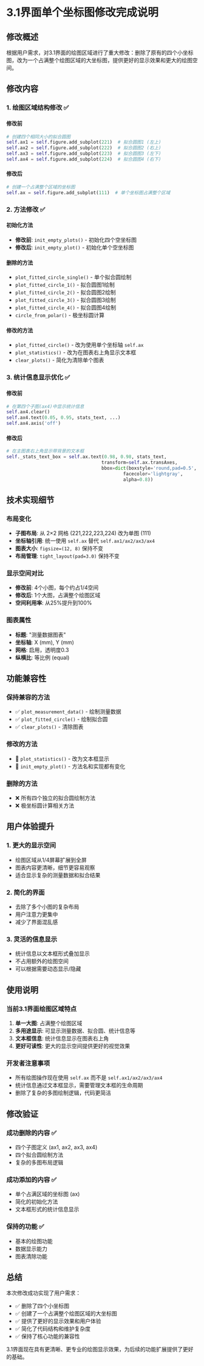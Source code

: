 # 3.1界面单个坐标图修改完成说明

## 修改概述

根据用户需求，对3.1界面的绘图区域进行了重大修改：删除了原有的四个小坐标图，改为一个占满整个绘图区域的大坐标图，提供更好的显示效果和更大的绘图空间。

## 修改内容

### 1. 绘图区域结构修改 ✅

#### 修改前
```python
# 创建四个相同大小的拟合圆图
self.ax1 = self.figure.add_subplot(221)  # 拟合圆图1 (左上)
self.ax2 = self.figure.add_subplot(222)  # 拟合圆图2 (右上)
self.ax3 = self.figure.add_subplot(223)  # 拟合圆图3 (左下)
self.ax4 = self.figure.add_subplot(224)  # 拟合圆图4 (右下)
```

#### 修改后
```python
# 创建一个占满整个区域的坐标图
self.ax = self.figure.add_subplot(111)  # 单个坐标图占满整个区域
```

### 2. 方法修改 ✅

#### 初始化方法
- **修改前**: `init_empty_plots()` - 初始化四个空坐标图
- **修改后**: `init_empty_plot()` - 初始化单个空坐标图

#### 删除的方法
- `plot_fitted_circle_single()` - 单个拟合圆绘制
- `plot_fitted_circle_1()` - 拟合圆图1绘制
- `plot_fitted_circle_2()` - 拟合圆图2绘制  
- `plot_fitted_circle_3()` - 拟合圆图3绘制
- `plot_fitted_circle_4()` - 拟合圆图4绘制
- `circle_from_polar()` - 极坐标圆计算

#### 修改的方法
- `plot_fitted_circle()` - 改为使用单个坐标轴 `self.ax`
- `plot_statistics()` - 改为在图表右上角显示文本框
- `clear_plots()` - 简化为清除单个图表

### 3. 统计信息显示优化 ✅

#### 修改前
```python
# 在第四个子图(ax4)中显示统计信息
self.ax4.clear()
self.ax4.text(0.05, 0.95, stats_text, ...)
self.ax4.axis('off')
```

#### 修改后
```python
# 在主图表右上角显示带背景的文本框
self._stats_text_box = self.ax.text(0.98, 0.98, stats_text, 
                                   transform=self.ax.transAxes,
                                   bbox=dict(boxstyle='round,pad=0.5', 
                                           facecolor='lightgray', 
                                           alpha=0.8))
```

## 技术实现细节

### 布局变化
- **子图布局**: 从 2×2 网格 (221,222,223,224) 改为单图 (111)
- **坐标轴引用**: 统一使用 `self.ax` 替代 `self.ax1/ax2/ax3/ax4`
- **图表大小**: `figsize=(12, 8)` 保持不变
- **布局管理**: `tight_layout(pad=3.0)` 保持不变

### 显示空间对比
- **修改前**: 4个小图，每个约占1/4空间
- **修改后**: 1个大图，占满整个绘图区域
- **空间利用率**: 从25%提升到100%

### 图表属性
- **标题**: "测量数据图表"
- **坐标轴**: X (mm), Y (mm)
- **网格**: 启用，透明度0.3
- **纵横比**: 等比例 (equal)

## 功能兼容性

### 保持兼容的方法
- ✅ `plot_measurement_data()` - 绘制测量数据
- ✅ `plot_fitted_circle()` - 绘制拟合圆
- ✅ `clear_plots()` - 清除图表

### 修改的方法
- 🔄 `plot_statistics()` - 改为文本框显示
- 🔄 `init_empty_plot()` - 方法名和实现都有变化

### 删除的方法
- ❌ 所有四个独立的拟合圆绘制方法
- ❌ 极坐标圆计算相关方法

## 用户体验提升

### 1. 更大的显示空间
- 绘图区域从1/4屏幕扩展到全屏
- 图表内容更清晰，细节更容易观察
- 适合显示复杂的测量数据和拟合结果

### 2. 简化的界面
- 去除了多个小图的复杂布局
- 用户注意力更集中
- 减少了界面混乱感

### 3. 灵活的信息显示
- 统计信息以文本框形式叠加显示
- 不占用额外的绘图空间
- 可以根据需要动态显示/隐藏

## 使用说明

### 当前3.1界面绘图区域特点
1. **单一大图**: 占满整个绘图区域
2. **多用途显示**: 可显示测量数据、拟合圆、统计信息等
3. **文本框信息**: 统计信息显示在图表右上角
4. **更好可读性**: 更大的显示空间提供更好的视觉效果

### 开发者注意事项
- 所有绘图操作现在使用 `self.ax` 而不是 `self.ax1/ax2/ax3/ax4`
- 统计信息通过文本框显示，需要管理文本框的生命周期
- 删除了复杂的多图绘制逻辑，代码更简洁

## 修改验证

### 成功删除的内容 ✅
- 四个子图定义 (ax1, ax2, ax3, ax4)
- 四个拟合圆绘制方法
- 复杂的多图布局逻辑

### 成功添加的内容 ✅
- 单个占满区域的坐标图 (ax)
- 简化的初始化方法
- 文本框形式的统计信息显示

### 保持的功能 ✅
- 基本的绘图功能
- 数据显示能力
- 图表清除功能

## 总结

本次修改成功实现了用户需求：
- ✅ 删除了四个小坐标图
- ✅ 创建了一个占满整个绘图区域的大坐标图
- ✅ 提供了更好的显示效果和用户体验
- ✅ 简化了代码结构和维护复杂度
- ✅ 保持了核心功能的兼容性

3.1界面现在具有更清晰、更专业的绘图显示效果，为后续的功能扩展提供了更好的基础。
